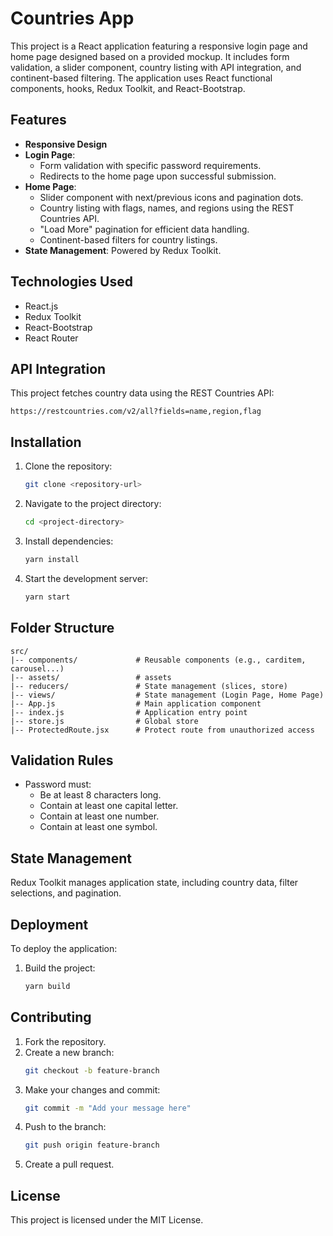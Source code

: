 # Countries App

This project is a React application featuring a responsive login page and home page designed based on a provided mockup. It includes form validation, a slider component, country listing with API integration, and continent-based filtering. The application uses React functional components, hooks, Redux Toolkit, and React-Bootstrap.

## Features

- **Responsive Design**
- **Login Page**:
  - Form validation with specific password requirements.
  - Redirects to the home page upon successful submission.
- **Home Page**:
  - Slider component with next/previous icons and pagination dots.
  - Country listing with flags, names, and regions using the REST Countries API.
  - "Load More" pagination for efficient data handling.
  - Continent-based filters for country listings.
- **State Management**: Powered by Redux Toolkit.

## Technologies Used

- React.js
- Redux Toolkit
- React-Bootstrap
- React Router

## API Integration

This project fetches country data using the REST Countries API:

```
https://restcountries.com/v2/all?fields=name,region,flag
```

## Installation

1. Clone the repository:
   ```bash
   git clone <repository-url>
   ```
2. Navigate to the project directory:
   ```bash
   cd <project-directory>
   ```
3. Install dependencies:
   ```bash
   yarn install
   ```
4. Start the development server:
   ```bash
   yarn start
   ```

## Folder Structure

```
src/
|-- components/             # Reusable components (e.g., carditem, carousel...)
|-- assets/                 # assets
|-- reducers/               # State management (slices, store)
|-- views/                  # State management (Login Page, Home Page)
|-- App.js                  # Main application component
|-- index.js                # Application entry point
|-- store.js                # Global store
|-- ProtectedRoute.jsx      # Protect route from unauthorized access
```

## Validation Rules

- Password must:
  - Be at least 8 characters long.
  - Contain at least one capital letter.
  - Contain at least one number.
  - Contain at least one symbol.

## State Management

Redux Toolkit manages application state, including country data, filter selections, and pagination.

## Deployment

To deploy the application:

1. Build the project:
   ```bash
   yarn build
   ```

## Contributing

1. Fork the repository.
2. Create a new branch:
   ```bash
   git checkout -b feature-branch
   ```
3. Make your changes and commit:
   ```bash
   git commit -m "Add your message here"
   ```
4. Push to the branch:
   ```bash
   git push origin feature-branch
   ```
5. Create a pull request.

## License

This project is licensed under the MIT License.


